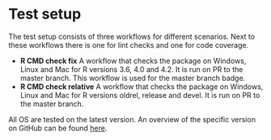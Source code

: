 # Test setup

The test setup consists of three workflows for different scenarios. Next to these workflows there is one for lint checks and one for code coverage.

- **R CMD check fix**
  A workflow that checks the package on Windows, Linux and Mac for R versions 3.6, 4.0 and 4.2. It is run on PR to the master branch. This workflow is used for the master branch badge.
- **R CMD check relative**
  A workflow that checks the package on Windows, Linux and Mac for R versions oldrel, release and devel. It is run on PR to the master branch.

All OS are tested on the latest version. An overview of the specific version on GitHub can be found [here](https://docs.github.com/en/actions/reference/specifications-for-github-hosted-runners#supported-runners-and-hardware-resources).

